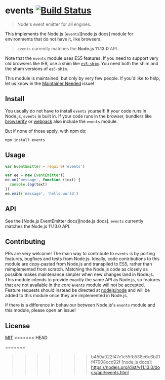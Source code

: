 # events [![Build Status](https://travis-ci.org/Gozala/events.png?branch=master)](https://travis-ci.org/Gozala/events)

> Node's event emitter for all engines.

This implements the Node.js [`events`][node.js docs] module for environments that do not have it, like browsers.

> `events` currently matches the **Node.js 11.13.0** API.

Note that the `events` module uses ES5 features. If you need to support very old browsers like IE8, use a shim like [`es5-shim`](https://www.npmjs.com/package/es5-shim). You need both the shim and the sham versions of `es5-shim`.

This module is maintained, but only by very few people. If you'd like to help, let us know in the [Maintainer Needed](https://github.com/Gozala/events/issues/43) issue!

## Install

You usually do not have to install `events` yourself! If your code runs in Node.js, `events` is built in. If your code runs in the browser, bundlers like [browserify](https://github.com/browserify/browserify) or [webpack](https://github.com/webpack/webpack) also include the `events` module.

But if none of those apply, with npm do:

```
npm install events
```

## Usage

```javascript
var EventEmitter = require('events')

var ee = new EventEmitter()
ee.on('message', function (text) {
  console.log(text)
})
ee.emit('message', 'hello world')
```

## API

See the [Node.js EventEmitter docs][node.js docs]. `events` currently matches the Node.js 11.13.0 API.

## Contributing

PRs are very welcome! The main way to contribute to `events` is by porting features, bugfixes and tests from Node.js. Ideally, code contributions to this module are copy-pasted from Node.js and transpiled to ES5, rather than reimplemented from scratch. Matching the Node.js code as closely as possible makes maintenance simpler when new changes land in Node.js.
This module intends to provide exactly the same API as Node.js, so features that are not available in the core `events` module will not be accepted. Feature requests should instead be directed at [nodejs/node](https://github.com/nodejs/node) and will be added to this module once they are implemented in Node.js.

If there is a difference in behaviour between Node.js's `events` module and this module, please open an issue!

## License

[MIT](./LICENSE)
<<<<<<< HEAD

=======
>>>>>>> b459a022f47e1c55fb538e6c6b01f47908ccd92f
[node.js docs]: https://nodejs.org/dist/v11.13.0/docs/api/events.html
